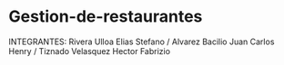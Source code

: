 # Gestion-de-restaurantes
INTEGRANTES: Rivera Ulloa Elias Stefano / Alvarez Bacilio Juan Carlos Henry / Tiznado Velasquez Hector Fabrizio
